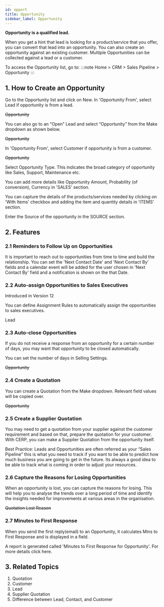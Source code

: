 ```yaml
---
id: opport
title: Opportunity
sidebar_label: Opportunity
---
```


**Opportunity is a qualified lead.**

When you get a hint that lead is looking for a product/service that you offer, you can convert that lead into an opportunity. You can also create an opportunity against an existing customer. Multiple Opportunities can be collected against a lead or a customer.

To access the Opportunity list, go to:
:::note
Home > CRM > Sales Pipeline > Opportunity
:::

## 1. How to Create an Opportunity

Go to the Opportunity list and click on New.
In 'Opportunity From', select Lead if opportunity is from a lead.

~~Opportunity~~

You can also go to an “Open” Lead and select “Opportunity” from the Make dropdown as shown below.

~~Opportunity~~

In 'Opportunity From', select Customer if opportunity is from a customer.

~~Opportunity~~

Select Opportunity Type. This indicates the broad category of opportunity like Sales, Support, Maintenance etc.

You can add more details like Opportunity Amount, Probability (of conversion), Currency in 'SALES' section.

You can capture the details of the products/services needed by clicking on 'With Items' checkbox and adding the item and quantity details in 'ITEMS' section.

Enter the Source of the opportunity in the SOURCE section.

## 2. Features

### 2.1 Reminders to Follow Up on Opportunities

It is important to reach out to opportunities from time to time and build the relationship. You can set the 'Next Contact Date' and 'Next Contact By' fields and a calendar event will be added for the user chosen in 'Next Contact By' field and a notification is shown on the that Date.

### 2.2 Auto-assign Opportunities to Sales Executives

Introduced in Version 12

You can define Assignment Rules to automatically assign the opportunities to sales executives.

Lead

### 2.3 Auto-close Opportunities

If you do not receive a response from an opportunity for a certain number of days, you may want that opportunity to be closed automatically.

You can set the number of days in Selling Settings.

~~Opportunity~~

### 2.4 Create a Quotation

You can create a Quotation from the Make dropdown. Relevant field values will be copied over.

~~Opportunity~~

### 2.5 Create a Supplier Quotation

You may need to get a quotation from your supplier against the customer requirement and based on that, prepare the quotation for your customer. With CERP, you can make a Supplier Quotation from the opportunity itself.

Best Practice: Leads and Opportunities are often referred as your “Sales Pipeline” this is what you need to track if you want to be able to predict how much business you are going to get in the future. Its always a good idea to be able to track what is coming in order to adjust your resources.

### 2.6 Capture the Reasons for Losing Opportunities

When an opportunity is lost, you can capture the reasons for losing. This will help you to analyse the trends over a long period of time and identify the insights needed for improvements at various areas in the organisation.

~~Quotation Lost Reason~~

### 2.7 Minutes to First Response

When you send the first reply(email) to an Opportunity, it calculates Mins to First Response and is displayed in a field.

A report is generated called 'Minutes to First Response for Opportunity'. For more details click here.

## 3. Related Topics

1. Quotation
1. Customer
1. Lead
1. Supplier Quotation
1. Difference between Lead, Contact, and Customer
